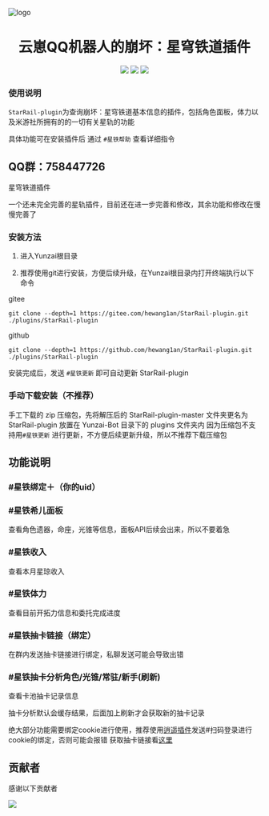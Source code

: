 ![logo](https://user-images.githubusercontent.com/21212372/235622221-7c5a5721-784b-4a31-9b24-60c88663548f.png)

<div align=center> <h1>云崽QQ机器人的崩坏：星穹铁道插件</h1> </div>
<div align=center>
 <img src ="https://img.shields.io/github/issues/hewang1an/StarRail-plugin?logo=github"/>
<img src ="https://img.shields.io/github/license/hewang1an/StarRail-plugin"/>
<!-- <img src ="https://img.shields.io/github/v/tag/hewang1an/StarRail-plugin?label=latest%20version&logo=github"/> -->
<img src ="https://img.shields.io/github/languages/top/hewang1an/StarRail-plugin?logo=github"/>
</div>

### 使用说明

`StarRail-plugin`为查询崩坏：星穹铁道基本信息的插件，包括角色面板，体力以及米游社所拥有的的一切有关星轨的功能

具体功能可在安装插件后 通过 `#星铁帮助` 查看详细指令

QQ群：758447726
---
星穹铁道插件

一个还未完全完善的星轨插件，目前还在进一步完善和修改，其余功能和修改在慢慢完善了

### 安装方法

1. 进入Yunzai根目录

2. 推荐使用git进行安装，方便后续升级，在Yunzai根目录内打开终端执行以下命令

gitee
```shell
git clone --depth=1 https://gitee.com/hewang1an/StarRail-plugin.git ./plugins/StarRail-plugin
```
github
```shell
git clone --depth=1 https://github.com/hewang1an/StarRail-plugin.git ./plugins/StarRail-plugin
```

安装完成后，发送 `#星铁更新` 即可自动更新 StarRail-plugin

### 手动下载安装（不推荐）

手工下载的 zip 压缩包，先将解压后的 StarRail-plugin-master 文件夹更名为 StarRail-plugin 放置在 Yunzai-Bot 目录下的 plugins 文件夹内
因为压缩包不支持用`#星铁更新` 进行更新，不方便后续更新升级，所以不推荐下载压缩包

## 功能说明

### #星铁绑定＋（你的uid）

### #星铁希儿面板
查看角色遗器，命座，光锥等信息，面板API后续会出来，所以不要着急

### #星铁收入
查看本月星琼收入

### #星铁体力
查看目前开拓力信息和委托完成进度

### #星铁抽卡链接（绑定）
在群内发送抽卡链接进行绑定，私聊发送可能会导致出错

### #星铁抽卡分析角色/光锥/常驻/新手(刷新)
查看卡池抽卡记录信息

  抽卡分析默认会缓存结果，后面加上刷新才会获取新的抽卡记录

绝大部分功能需要绑定cookie进行使用，推荐使用[逍遥插件](https://gitee.com/Ctrlcvs/xiaoyao-cvs-plugin?_from=gitee_search)发送#扫码登录进行cookie的绑定，否则可能会报错
获取抽卡链接看[这里](https://starrailstation.com/cn/warp#import)


## 贡献者

感谢以下贡献者

<a href="https://github.com/hewang1an/StarRail-plugin/graphs/contributors">
  <img src="https://contrib.rocks/image?repo=hewang1an/StarRail-plugin" />
</a>
